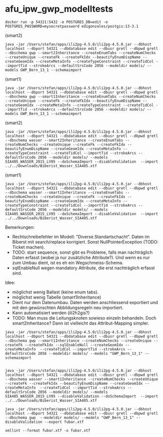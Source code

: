 # afu_ipw_gwp_modelltests

```
docker run -p 54321:5432 -e POSTGRES_DB=edit -e POSTGRES_PASSWORD=mysecretpassword edigonzales/postgis:13-3.1
```

(smart2)
```
java -jar /Users/stefan/apps/ili2pg-4.5.0/ili2pg-4.5.0.jar --dbhost localhost --dbport 54321 --dbdatabase edit --dbusr gretl --dbpwd gretl --dbschema gwp --smart2Inheritance --createEnumTabs --createNumChecks --createUnique --createFk --createFkIdx --beautifyEnumDispName --createGeomIdx --createMetaInfo --createTypeConstraint --createTidCol --importTid --strokeArcs --defaultSrsCode 2056 --modeldir models/ --models GWP_Bern_13_1 --schemaimport
```

(smart1)
```
java -jar /Users/stefan/apps/ili2pg-4.5.0/ili2pg-4.5.0.jar --dbhost localhost --dbport 54321 --dbdatabase edit --dbusr gretl --dbpwd gretl --dbschema gwp --smart1Inheritance --createEnumTabs --createNumChecks --createUnique --createFk --createFkIdx --beautifyEnumDispName --createGeomIdx --createMetaInfo --createTypeConstraint --createTidCol --importTid --strokeArcs --defaultSrsCode 2056 --modeldir models/ --models GWP_Bern_13_1 --schemaimport
```

(smart2)
```
java -jar /Users/stefan/apps/ili2pg-4.5.0/ili2pg-4.5.0.jar --dbhost localhost --dbport 54321 --dbdatabase edit --dbusr gretl --dbpwd gretl --dbschema wasser --smart2Inheritance --createEnumTabs --createNumChecks --createUnique --createFk --createFkIdx --beautifyEnumDispName --createGeomIdx --createMetaInfo --createTypeConstraint --createTidCol --importTid --strokeArcs --defaultSrsCode 2056 --modeldir models/ --models SIA405_WASSER_2015_LV95 --doSchemaImport --disableValidation  --import ../../Downloads/Biberist_Wasser_SIA405.xtf
```

(smart1)
```
java -jar /Users/stefan/apps/ili2pg-4.5.0/ili2pg-4.5.0.jar --dbhost localhost --dbport 54321 --dbdatabase edit --dbusr gretl --dbpwd gretl --dbschema wasser --smart1Inheritance --createEnumTabs --createNumChecks --createUnique --createFk --createFkIdx --beautifyEnumDispName --createGeomIdx --createMetaInfo --createTypeConstraint --createTidCol --importTid --strokeArcs --defaultSrsCode 2056 --modeldir models/ --models SIA405_WASSER_2015_LV95 --doSchemaImport --disableValidation  --import ../../Downloads/Biberist_Wasser_SIA405.xtf
```

Bemerkungen:
- Rechtschreibefehler im Modell: "Diverse.Standartschacht". Daten im Biberst mit search/replace korrigiert. Sonst NullPointerException (TODO: Ticket machen).
- TODO: start sequence, sonst gibt es Probleme, falls man nachträglich Daten erfasst (wobei ja nur zusätzliche Attribute?). Und wenn es nur zum Umbau dient, ist es eh ein Wegschmeiss-Schema.
- sqlEnableNull wegen mandatory Attribute, die erst nachträglich erfasst sind.



Idee:
- möglichst wenig Ballast (keine enum tabs).
- möglichst wenig Tabelle (smart1Inheritance)
- Dient nur dem Datenumbau. Daten werden anschliessend exportiert und mit den gewünschten Abbildungsregeln neu importiert.
- Kann automatisiert werden (ili2h2gis?)
- TODO: Man muss die Leitungsknoten sowieso einzeln behandeln. Doch smart2Inheritance? Dann ist vielleicht das Attribut-Mapping simpler.

```
java -jar /Users/stefan/apps/ili2pg-4.5.0/ili2pg-4.5.0.jar --dbhost localhost --dbport 54321 --dbdatabase edit --dbusr gretl --dbpwd gretl --dbschema gwp --smart1Inheritance --createNumChecks --createUnique --createFk --createFkIdx --sqlEnableNull --createGeomIdx --createMetaInfo  --createTidCol --importTid --strokeArcs --defaultSrsCode 2056 --modeldir models/ --models "GWP_Bern_13_1" --schemaimport


java -jar /Users/stefan/apps/ili2pg-4.5.0/ili2pg-4.5.0.jar --dbhost localhost --dbport 54321 --dbdatabase edit --dbusr gretl --dbpwd gretl --dbschema wasser --smart1Inheritance --createNumChecks --createUnique --createFk --createFkIdx --beautifyEnumDispName --createGeomIdx --createMetaInfo  --createTidCol --importTid --strokeArcs --defaultSrsCode 2056 --modeldir models/ --models SIA405_WASSER_2015_LV95 --disableValidation --doSchemaImport  --import ../../Downloads/Biberist_Wasser_SIA405.xtf
```


```
java -jar /Users/stefan/apps/ili2pg-4.5.0/ili2pg-4.5.0.jar --dbhost localhost --dbport 54321 --dbdatabase edit --dbusr gretl --dbpwd gretl --dbschema gwp  --modeldir models/ --models "GWP_Bern_13_1" --disableValidation --export fubar.xtf

xmllint --format fubar.xtf -o fubar.xtf 
```